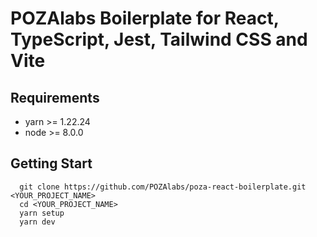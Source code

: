 # POZAlabs Boilerplate for React, TypeScript, Jest, Tailwind CSS and Vite

## Requirements

- yarn >= 1.22.24
- node >= 8.0.0

## Getting Start

```
  git clone https://github.com/POZAlabs/poza-react-boilerplate.git <YOUR_PROJECT_NAME>
  cd <YOUR_PROJECT_NAME>
  yarn setup
  yarn dev
```
